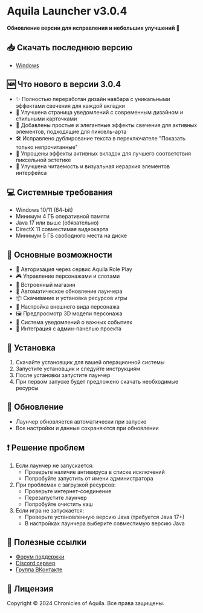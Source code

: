 # Aquila Launcher v3.0.4

**Обновление версии для исправления и небольших улучшений 🚀**
## 📥 Скачать последнюю версию
- [Windows](https://aquilarp.com/downloads/Aquila-Launcher-Setup-3.0.4.exe)

## 🆕 Что нового в версии 3.0.4
- ✨ Полностью переработан дизайн навбара с уникальными эффектами свечения для каждой вкладки
- 🎉 Улучшена страница уведомлений с современным дизайном и стильными карточками
- 🎨 Добавлены простые и элегантные эффекты свечения для активных элементов, подходящие для пиксель-арта
- 🛠️ Исправлено дублирование текста в переключателе "Показать только непрочитанные"
- 🎯 Упрощены эффекты активных вкладок для лучшего соответствия пиксельной эстетике
- 📱 Улучшена читаемость и визуальная иерархия элементов интерфейса

## 💻 Системные требования
- Windows 10/11 (64-bit)
- Минимум 4 ГБ оперативной памяти
- Java 17 или выше (обязательно)
- DirectX 11 совместимая видеокарта
- Минимум 5 ГБ свободного места на диске

## 🚀 Основные возможности
- 🔐 Авторизация через сервис Aquila Role Play
- 🎮 Управление персонажами и слотами
- 🛒 Встроенный магазин
- 🔄 Автоматическое обновление лаунчера
- 📦 Скачивание и установка ресурсов игры
- 🎨 Настройка внешнего вида персонажа
- 🖼️ Предпросмотр 3D модели персонажа
- 🔔 Система уведомлений о важных событиях
- 📱 Интеграция с админ-панелью проекта

## 📝 Установка
1. Скачайте установщик для вашей операционной системы
2. Запустите установщик и следуйте инструкциям
3. После установки запустите лаунчер
4. При первом запуске будет предложено скачать необходимые ресурсы

## 🔄 Обновление
- Лаунчер обновляется автоматически при запуске
- Все настройки и данные сохраняются при обновлении

## ❗ Решение проблем
1. Если лаунчер не запускается:
   - Проверьте наличие антивируса в списке исключений
   - Попробуйте запустить от имени администратора
2. При проблемах с загрузкой ресурсов:
   - Проверьте интернет-соединение
   - Перезапустите лаунчер
   - Попробуйте очистить кэш
3. Если игра не запускается:
   - Проверьте установленную версию Java (требуется Java 17+)
   - В настройках лаунчера выберите совместимую версию Java

## 🔗 Полезные ссылки
- [Форум поддержки](https://forum.aquilarp.com/index.php#tehniceskij-razdel.28)
- [Discord сервер](https://discord.gg/fwVcsbB3QS)
- [Группа ВКонтакте](https://vk.com/sooncominng)

## 📜 Лицензия
Copyright © 2024 Chronicles of Aquila. Все права защищены. 